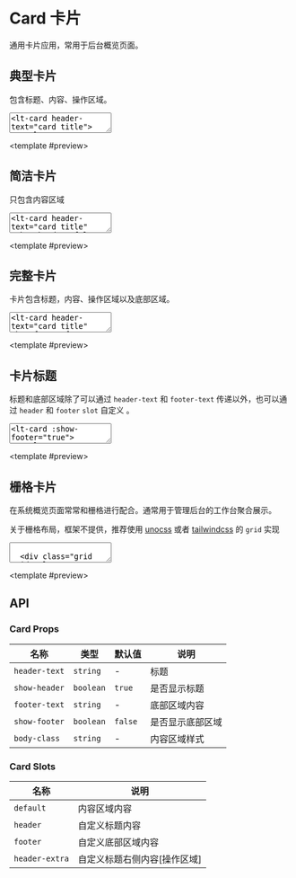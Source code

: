 # Card 卡片

通用卡片应用，常用于后台概览页面。

<script setup>
import { Card, Button } from '../../src'
</script>

## 典型卡片

包含标题、内容、操作区域。

<ClientOnly><CodePreview>
<textarea lang="vue-html">
<lt-card header-text="card title">
<template v-slot:default>

<div>卡片内容</div>
</template>
<template v-slot:header-extra>
<lt-button text>按钮</lt-button>
</template>
</lt-card>
</textarea>
<template #preview>
<Card header-text="card title">
<template v-slot:default>
<div>卡片内容</div>
</template>
<template v-slot:header-extra>
<Button text>按钮</Button>
</template>
</Card>
</template>
</CodePreview></ClientOnly>

## 简洁卡片

只包含内容区域

<ClientOnly><CodePreview>
<textarea lang="vue-html">
<lt-card header-text="card title" :show-header="false">
<template v-slot:default>

<div>卡片内容</div>
</template>
</lt-card>
</textarea>
<template #preview>
<Card header-text="card title" :show-header="false">
<template v-slot:default>
<div>卡片内容</div>
</template>
</Card>
</template>
</CodePreview></ClientOnly>

## 完整卡片

卡片包含标题，内容、操作区域以及底部区域。

<ClientOnly><CodePreview>
<textarea lang="vue-html">
<lt-card header-text="card title" show-footer footer-text="底部区域">
<template v-slot:default>

<div>卡片内容</div>
</template>
<template v-slot:header-extra>
<lt-button text>按钮</lt-button>
</template>
</lt-card>
</textarea>
<template #preview>
<Card header-text="card title" show-footer footer-text="底部区域">
<template v-slot:default>
<div>卡片内容</div>
</template>
<template v-slot:header-extra>
<Button text type="primary">按钮</Button>
</template>
</Card>
</template>
</CodePreview></ClientOnly>

## 卡片标题

标题和底部区域除了可以通过 `header-text` 和 `footer-text` 传递以外，也可以通过 `header` 和 `footer` `slot` 自定义 。

<ClientOnly><CodePreview>
<textarea lang="vue-html">
<lt-card :show-footer="true">
<template v-slot:header>
<span style="color: red">卡片标题</span>
</template>
<template v-slot:default>

<div>卡片内容</div>
</template>
<template v-slot:header-extra>
<lt-button text>按钮</lt-button>
</template>
<template v-slot:footer>
<span style="color: orange">卡片标题</span>
</template>
</lt-card>
</textarea>
<template #preview>
<Card :show-footer="true">
<template v-slot:header>
<span style="color: red">卡片标题</span>
</template>
<template v-slot:default>
<div>卡片内容</div>
</template>
<template v-slot:header-extra>
<Button text>按钮</Button>
</template>
<template v-slot:footer>
<span style="color: orange">卡片标题</span>
</template>
</Card>
</template>
</CodePreview></ClientOnly>

## 栅格卡片

在系统概览页面常常和栅格进行配合。通常用于管理后台的工作台聚合展示。

关于栅格布局，框架不提供，推荐使用 [unocss](https://unocss.dev/interactive/?s=grid) 或者 [tailwindcss](https://www.tailwindcss.cn/docs/display#grid) 的 `grid` 实现

<ClientOnly><CodePreview>
<textarea lang="vue-html">

  <div class="grid grid-cols-3 gap-4">
    <lt-card header-text="卡片标题1">
      <template v-slot:default>
        <div>卡片内容1</div>
      </template>
      <template v-slot:header-extra>
        <lt-button text>按钮</lt-button>
      </template>
    </lt-card>
    <lt-card header-text="卡片标题2">
      <template v-slot:default>
        <div>卡片内容2</div>
      </template>
      <template v-slot:header-extra>
        <lt-button text>按钮</lt-button>
      </template>
    </lt-card>
    <lt-card header-text="卡片标题3">
      <template v-slot:default>
        <div>卡片内容3</div>
      </template>
      <template v-slot:header-extra>
        <lt-button text>按钮</lt-button>
      </template>
    </lt-card>
  </div>
  </textarea>
  <template #preview>
    <div class="grid grid-cols-3 gap-4">
      <Card header-text="卡片标题1">
        <template v-slot:default>
          <div>卡片内容1</div>
        </template>
        <template v-slot:header-extra>
          <Button text>按钮</Button>
        </template>
      </Card>
      <Card header-text="卡片标题2">
        <template v-slot:default>
          <div>卡片内容2</div>
        </template>
        <template v-slot:header-extra>
          <Button text>按钮</Button>
        </template>
      </Card>
      <Card header-text="卡片标题3">
        <template v-slot:default>
          <div>卡片内容3</div>
        </template>
        <template v-slot:header-extra>
          <Button text>按钮</Button>
        </template>
      </Card>
    </div>
  </template>
</CodePreview></ClientOnly>

## API

### Card Props

| 名称          | 类型      | 默认值  | 说明             |
| ------------- | --------- | ------- | ---------------- |
| `header-text` | `string`  | -       | 标题             |
| `show-header` | `boolean` | `true`  | 是否显示标题     |
| `footer-text` | `string`  | -       | 底部区域内容     |
| `show-footer` | `boolean` | `false` | 是否显示底部区域 |
| `body-class`  | `string`  | -       | 内容区域样式     |

### Card Slots

| 名称           | 说明                         |
| -------------- | ---------------------------- |
| `default`      | 内容区域内容                 |
| `header`       | 自定义标题内容               |
| `footer`       | 自定义底部区域内容           |
| `header-extra` | 自定义标题右侧内容[操作区域] |
